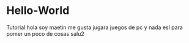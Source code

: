 # Hello-World
Tutorial
hola soy maetin me gusta jugara juegos de pc y nada esl
para pomer un poco de cosas salu2
